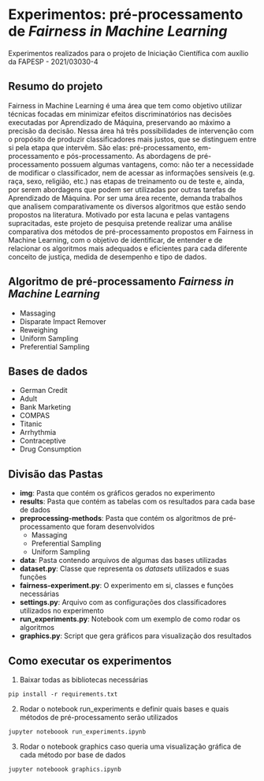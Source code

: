 # Experimentos: pré-processamento de _Fairness in Machine Learning_

Experimentos realizados para o projeto de Iniciação Científica com auxílio da FAPESP - 2021/03030-4

## Resumo do projeto
Fairness in Machine Learning é uma área que tem como objetivo utilizar técnicas focadas em minimizar efeitos discriminatórios nas decisões executadas por Aprendizado de Máquina, preservando ao máximo a precisão da decisão. Nessa área há três possibilidades de intervenção com o propósito de produzir classificadores mais justos, que se distinguem entre si pela etapa que intervêm. São elas: pré-processamento, em-processamento e pós-processamento. As abordagens de pré-processamento possuem algumas vantagens, como: não ter a necessidade de modificar o classificador, nem de acessar as informações sensíveis (e.g. raça, sexo, religião, etc.) nas etapas de treinamento ou de teste e, ainda, por serem abordagens que podem ser utilizadas por outras tarefas de Aprendizado de Máquina. Por ser uma área recente, demanda trabalhos que analisem comparativamente os diversos algoritmos que estão sendo propostos na literatura. Motivado por esta lacuna e pelas vantagens supracitadas, este projeto de pesquisa pretende realizar uma análise comparativa dos métodos de pré-processamento propostos em Fairness in Machine Learning, com o objetivo de identificar, de entender e de relacionar os algoritmos mais adequados e eficientes para cada diferente conceito de justiça, medida de desempenho e tipo de dados.

## Algoritmo de pré-processamento _Fairness in Machine Learning_
 - Massaging
 - Disparate Impact Remover
 - Reweighing
 - Uniform Sampling
 - Preferential Sampling

## Bases de dados
 - German Credit
 - Adult
 - Bank Marketing
 - COMPAS
 - Titanic
 - Arrhythmia
 - Contraceptive
 - Drug Consumption 

## Divisão das Pastas

- **img**: Pasta que contém os gráficos gerados no experimento
- **results**: Pasta que contém as tabelas com os resultados para cada base de dados
- **preprocessing-methods**: Pasta que contém os algoritmos de pré-processamento que foram desenvolvidos
  * Massaging
  * Preferential Sampling
  * Uniform Sampling
- **data**: Pasta contendo arquivos de algumas das bases utilizadas
- **dataset.py**: Classe que representa os _datasets_ utilizados e suas funções
- **fairness-experiment.py**: O experimento em si, classes e funções necessárias
- **settings.py**: Arquivo com as configurações dos classificadores utilizados no experimento
- **run_experiments.py**: Notebook com um exemplo de como rodar os algoritmos
- **graphics.py**: Script que gera gráficos para visualização dos resultados

## Como executar os experimentos

1. Baixar todas as bibliotecas necessárias
```
pip install -r requirements.txt
```

2. Rodar o notebook run_experiments e definir quais bases e quais métodos de pré-processamento serão utilizados
```
jupyter noteboook run_experiments.ipynb
```
3. Rodar o notebook graphics caso queria uma visualização gráfica de cada método por base de dados

```
jupyter noteboook graphics.ipynb
```

  
